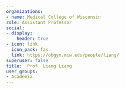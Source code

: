```yaml
---
organizations:
- name: Medical College of Wisconsin
role: Assistant Professor
social:
- display:
    header: true
- icon: link
  icon_pack: fas
  link: https://obgyn.mcw.edu/people/liang/
superuser: false
title:  Prof. Liang Liang
user_groups:
- Academia
---
```


